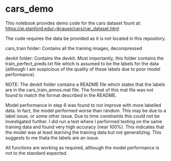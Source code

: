# cars_demo

This notebook provides demo code for the cars dataset fount at: https://ai.stanford.edu/~jkrause/cars/car_dataset.html

The code requires the data be provided as it is not located in this repository.

cars_train folder: Contains all the training images, decompressed

devkit folder: Contains the devkit. Most importantly, this folder contains the train_perfect_preds.txt file which is assumed to be the labels for the data (although I am suspicious of the quality of these labels due to poor model performance).

NOTE: The devkit folder contains a README file which states that the labels are in the cars_train_annos.mat file. The format of this mat file was not found to match the format described in the README.

Model performance in step 6 was found to not improve with more labelled data. In fact, the model performed worse than random. This may be due to a label issue, or some other issue. Due to time constraints this could not be investigated further. I did run a test where I performed testing on the same training data and found very high accuracy (near 100%). This indicates that the model was at least learning the training data but not generalizing. This suggests to me thata the labels are an issue.

All functions are working as required, although the model performance is not to the standard expected.
